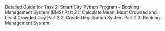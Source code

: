 Detailed Guide for Task 2: Smart City Python Program – Booking Management System (BMS)
Part 2.1: Calculate Mean, Most Crowded and Least Crowded Day
Part 2.2: Create Registration System
Part 2.3: Booking Management System
